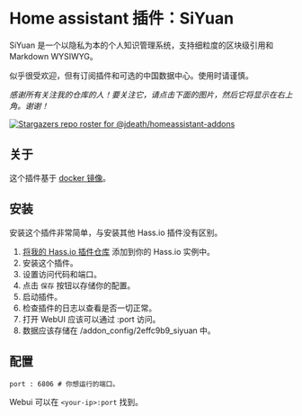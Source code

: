 # Home assistant 插件：SiYuan

SiYuan 是一个以隐私为本的个人知识管理系统，支持细粒度的区块级引用和 Markdown WYSIWYG。

似乎很受欢迎，但有订阅插件和可选的中国数据中心。使用时请谨慎。

_感谢所有关注我的仓库的人！要关注它，请点击下面的图片，然后它将显示在右上角。谢谢！_

[![Stargazers repo roster for @jdeath/homeassistant-addons](https://reporoster.com/stars/jdeath/homeassistant-addons)](https://github.com/jdeath/homeassistant-addons/stargazers)

## 关于

这个插件基于 [docker 镜像](https://github.com/siyuan-note/siyuan)。

## 安装

安装这个插件非常简单，与安装其他 Hass.io 插件没有区别。

1. [将我的 Hass.io 插件仓库][repository] 添加到你的 Hass.io 实例中。
1. 安装这个插件。
1. 设置访问代码和端口。
1. 点击 `保存` 按钮以存储你的配置。
1. 启动插件。
1. 检查插件的日志以查看是否一切正常。
1. 打开 WebUI 应该可以通过 <your-ip>:port 访问。
1. 数据应该存储在 /addon_config/2effc9b9_siyuan 中。

## 配置

```
port : 6806 # 你想运行的端口。
```

Webui 可以在 `<your-ip>:port` 找到。

[repository]: https://github.com/jdeath/homeassistant-addons